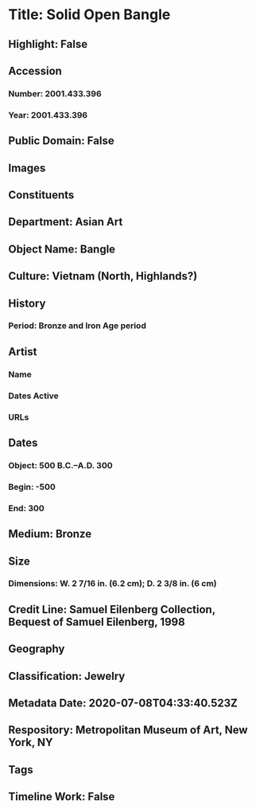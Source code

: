 # Title: Solid Open Bangle
## Highlight: False
## Accession
### Number: 2001.433.396
### Year: 2001.433.396
## Public Domain: False
## Images
## Constituents
## Department: Asian Art
## Object Name: Bangle
## Culture: Vietnam (North, Highlands?)
## History
### Period: Bronze and Iron Age period
## Artist
### Name
### Dates Active
### URLs
## Dates
### Object: 500 B.C.–A.D. 300
### Begin: -500
### End: 300
## Medium: Bronze
## Size
### Dimensions: W. 2 7/16 in. (6.2 cm); D. 2 3/8 in. (6 cm)
## Credit Line: Samuel Eilenberg Collection, Bequest of Samuel Eilenberg, 1998
## Geography
## Classification: Jewelry
## Metadata Date: 2020-07-08T04:33:40.523Z
## Respository: Metropolitan Museum of Art, New York, NY
## Tags
## Timeline Work: False